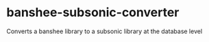 banshee-subsonic-converter
==========================

Converts a banshee library to a subsonic library at the database level
